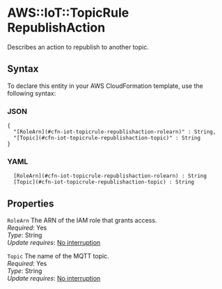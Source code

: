 # AWS::IoT::TopicRule RepublishAction<a name="aws-properties-iot-topicrule-republishaction"></a>

Describes an action to republish to another topic\.

## Syntax<a name="aws-properties-iot-topicrule-republishaction-syntax"></a>

To declare this entity in your AWS CloudFormation template, use the following syntax:

### JSON<a name="aws-properties-iot-topicrule-republishaction-syntax.json"></a>

```
{
  "[RoleArn](#cfn-iot-topicrule-republishaction-rolearn)" : String,
  "[Topic](#cfn-iot-topicrule-republishaction-topic)" : String
}
```

### YAML<a name="aws-properties-iot-topicrule-republishaction-syntax.yaml"></a>

```
﻿  [RoleArn](#cfn-iot-topicrule-republishaction-rolearn) : String
﻿  [Topic](#cfn-iot-topicrule-republishaction-topic) : String
```

## Properties<a name="aws-properties-iot-topicrule-republishaction-properties"></a>

`RoleArn`  <a name="cfn-iot-topicrule-republishaction-rolearn"></a>
The ARN of the IAM role that grants access\.  
*Required*: Yes  
*Type*: String  
*Update requires*: [No interruption](https://docs.aws.amazon.com/AWSCloudFormation/latest/UserGuide/using-cfn-updating-stacks-update-behaviors.html#update-no-interrupt)

`Topic`  <a name="cfn-iot-topicrule-republishaction-topic"></a>
The name of the MQTT topic\.  
*Required*: Yes  
*Type*: String  
*Update requires*: [No interruption](https://docs.aws.amazon.com/AWSCloudFormation/latest/UserGuide/using-cfn-updating-stacks-update-behaviors.html#update-no-interrupt)
